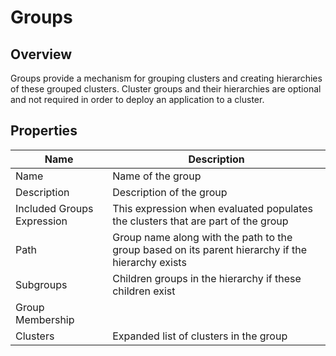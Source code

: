 # Groups

## Overview

Groups provide a mechanism for grouping clusters and creating hierarchies of these grouped clusters.  Cluster groups and their hierarchies are optional and not required in order to deploy an application to a cluster.



## Properties

|Name|Description|
|----|-----------|
|Name|Name of the group|
|Description|Description of the group|
|Included Groups Expression|This expression when evaluated populates the clusters that are part of the group|
|Path|Group name along with the path to the group based on its parent hierarchy if the hierarchy exists|
|Subgroups|Children groups in the hierarchy if these children exist|
|Group Membership||
|Clusters|Expanded list of clusters in the group|
